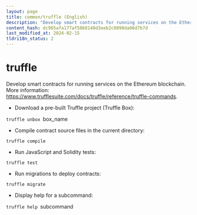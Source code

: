 ```yaml
---
layout: page
title: common/truffle (English)
description: "Develop smart contracts for running services on the Ethereum blockchain."
content_hash: dc965afa177af5868140d3eeb2c8090da06d7b7d
last_modified_at: 2024-02-15
tldri18n_status: 2
---
```

# truffle

Develop smart contracts for running services on the Ethereum blockchain.
More information: <https://www.trufflesuite.com/docs/truffle/reference/truffle-commands>.

- Download a pre-built Truffle project (Truffle Box):

`truffle unbox `<span class="tldr-var badge badge-pill bg-dark-lm bg-white-dm text-white-lm text-dark-dm font-weight-bold">box_name</span>

- Compile contract source files in the current directory:

`truffle compile`

- Run JavaScript and Solidity tests:

`truffle test`

- Run migrations to deploy contracts:

`truffle migrate`

- Display help for a subcommand:

`truffle help `<span class="tldr-var badge badge-pill bg-dark-lm bg-white-dm text-white-lm text-dark-dm font-weight-bold">subcommand</span>

